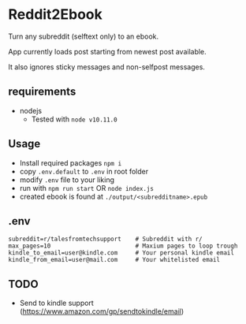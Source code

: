 # Reddit2Ebook
Turn any subreddit (selftext only) to an ebook.

App currently loads post starting from newest post available.

It also ignores sticky messages and non-selfpost messages.


## requirements
- nodejs
    - Tested with `node v10.11.0`

## Usage

- Install required packages `npm i`
- copy `.env.default` to `.env` in root folder
- modify `.env` file to your liking
- run with `npm run start` OR `node index.js`
- created ebook is found at `./output/<subredditname>.epub`


## .env
```
subreddit=r/talesfromtechsupport    # Subreddit with r/
max_pages=10                        # Maxium pages to loop trough
kindle_to_email=user@kindle.com     # Your personal kindle email
kindle_from_email=user@mail.com     # Your whitelisted email
```

## TODO

- Send to kindle support (https://www.amazon.com/gp/sendtokindle/email)
